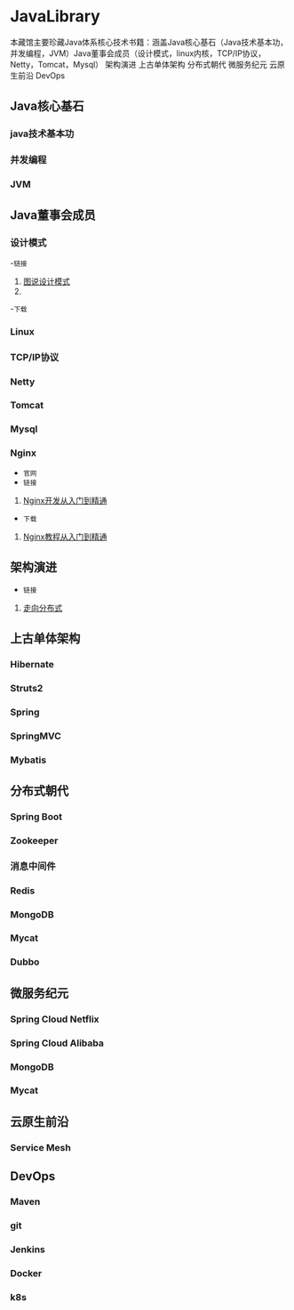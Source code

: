 # JavaLibrary
本藏馆主要珍藏Java体系核心技术书籍：涵盖Java核心基石（Java技术基本功，并发编程，JVM）Java董事会成员（设计模式，linux内核，TCP/IP协议，Netty，Tomcat，Mysql） 架构演进 上古单体架构 分布式朝代 微服务纪元 云原生前沿  DevOps

## Java核心基石
### java技术基本功
### 并发编程
### JVM

## Java董事会成员
### 设计模式
  -`链接`
  1. [图说设计模式](http://design-patterns.readthedocs.org/zh_CN/latest/index.html)
  2. 
  -`下载`
### Linux
### TCP/IP协议
### Netty
### Tomcat
### Mysql
### Nginx
 - `官网`
 - `链接`
 1. [Nginx开发从入门到精通](http://tengine.taobao.org/book/index.html)
 - `下载`
 1. [Nginx教程从入门到精通](https://pan.baidu.com/s/13GaHFGPFf1cbZpHCnZtEGA)

## 架构演进
 - `链接`
  1. [走向分布式](http://dcaoyuan.github.io/papers/pdfs/Scalability.pdf)

## 上古单体架构
### Hibernate
### Struts2
### Spring
### SpringMVC
### Mybatis

## 分布式朝代
### Spring Boot
### Zookeeper
### 消息中间件
### Redis
### MongoDB
### Mycat
### Dubbo


## 微服务纪元
### Spring Cloud Netflix
### Spring Cloud Alibaba
### MongoDB
### Mycat

## 云原生前沿
### Service Mesh

## DevOps
### Maven
### git
### Jenkins
### Docker
### k8s
  

